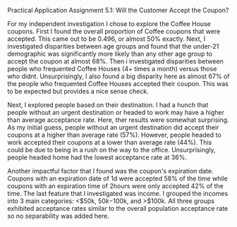 Practical Application Assignment 5.1: Will the Customer Accept the Coupon?


For my independent investigation I chose to explore the Coffee House coupons. First I found the overall proportion of Coffee coupons that were accepted. This came out to be 0.496, or almost 50% exactly. Next, I investigated disparities between age groups and found that the under-21 demographic was significantly more likely than any other age group to accept the coupon at almost 68%. Then i investigated disparities between people who frequented Coffee Houses (4+ times a month) versus those who didnt. Unsurprisingly, I also found a big disparity here as almost 67% of the people who frequented Coffee Houses accepted their coupon. This was to be expected but provides a nice sense check. 

Next, I explored people based on their destination. I had a hunch that people without an urgent destination or headed to work may have a higher than average acceptance rate. Here, ther results were somewhat surprising. As my initial guess, people without an urgent destination did accept their coupons at a higher than average rate (57%). However, people headed to work accepted their coupons at a lower than average rate (44%). This could be due to being in a rush on the way to the office. Unsurprisingly, people headed home had the lowest acceptance rate at 36%. 

Another impactful factor that I found was the coupon's expiration date. Coupons with an expiration date of 1d were accepted 58% of the time while coupons with an expiration time of 2hours were only accepted 42% of the time. The last feature that I investigated was income. I grouped the incomes into 3 main categories: <$50k, $50k-$100k, and >$100k. All three groups exhibited acceptance rates similar to the overall population acceptance rate so no separability was added here. 
